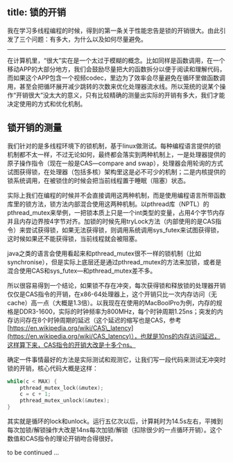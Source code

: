 title: 锁的开销
---

我在学习多线程编程的时候，得到的第一条关于性能忠告是锁的开销很大。由此引发了三个问题：有多大，为什么以及如何尽量避免。

------------------------------------------------------------

在计算机里，“很大”实在是一个太过于模糊的概念。比如同样是函数调用，在一个移动APP的大部分地方，我们会鼓励尽量把大的函数拆分以便于阅读和理解代码，而如果这个APP包含一个视频codec，里边为了效率会尽量避免在循环里做函数调用，甚至会把循环展开减少跳转的次数来优化处理器流水线。所以笼统的说某个操作“开销很大”没太大的意义，只有比较精确的测量出实际的开销有多大，我们才能决定使用的方式和优化机制。

锁开销的测量
------

我们针对的是多线程环境下的锁机制，基于linux做测试。每种编程语言提供的锁机制都不太一样，不过无论如何，最终都会落实到两种机制上，一是处理器提供的原子操作指令（现在一般是CAS—compare and swap），处理器会用轮询的方式试图获得锁，在处理器（包括多核）架构里这是必不可少的机制；二是内核提供的锁系统调用，在被锁住的时候会把当前线程置于睡眠（阻塞）状态。

实际上我们在编程的时候并不会直接调用这两种机制，而是使用编程语言所带函数库里的锁方法，锁方法内部混合使用这两种机制。以pthread库（NPTL）的pthread\_mutex来举例，一把锁本质上只是一个int类型的变量，占用4个字节内存并且内存边界按4字节对齐。加锁的时候先用tryLock方法（内部使用的是CAS指令）来尝试获得锁，如果无法获得锁，则调用系统调用sys\_futex来试图获得锁，这时候如果还不能获得锁，当前线程就会被阻塞。

java之类的语言会使用看起来和pthread\_mutex很不一样的锁机制（比如synchronise），但是实际上底层还是通过pthread\_mutex的方法来加锁，或者是混合使用CAS和sys\_futex—和pthread\_mutex差不多。

所以很容易得到一个结论，如果锁不存在冲突，每次获得锁和释放锁的处理器开销仅仅是CAS指令的开销，在x86-64处理器上，这个开销只比一次内存访问（无cache）高一点（大概是1.3倍）。以我现在在使用的MacBoolPro为例，内存的规格是DDR3-1600，实际的时钟频率为800MHz，每个时钟周期1.25ns；突发的内存访问存在8个时钟周期的延迟（这个延迟的缩写也是CAS，参考[https://en.wikipedia.org/wiki/CAS\_latency](https://en.wikipedia.org/wiki/CAS_latency)），也就是10ns的内存访问延迟，这样算下来，CAS指令的开销大改是十多个ns。

确定一件事情最好的方法是实际测试和观测它，让我们写一段代码来测试无冲突时锁的开销，核心代码大概是这样：

```c
while(c < MAX) {
	pthread_mutex_lock(&mutex);
	c = c + 1;
	pthread_mutex_unlock(&mutex);
}
```

其实就是循环的lock和unlock。运行五亿次以后，计算耗时为14.5s左右，平摊到每次加锁/解锁操作大改是14ns每次加锁/解锁（扣除很少的一点循环开销）。这个数值和CAS指令的理论开销吻合得很好。

to be continued ...

